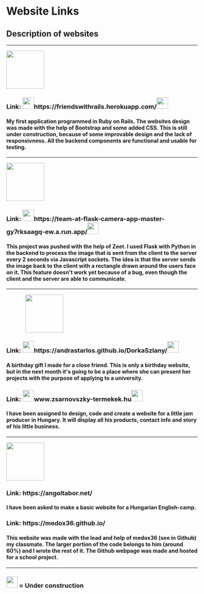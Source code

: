 <h1>Website Links</h1>
<h2>Description of websites</h2>

<hr>
<img src="https://upload.wikimedia.org/wikipedia/commons/thumb/6/62/Ruby_On_Rails_Logo.svg/1200px-Ruby_On_Rails_Logo.svg.png" height="100px" width="auto">
<h3 align="left">Link: <img src="https://www.femto-st.fr/sites/default/files/styles/full_width/public/articles/docs/mechanical-gears-.png?itok=yaD3oP3R" height="30px" width="auto">https://friendswithrails.herokuapp.com/<img src="https://www.femto-st.fr/sites/default/files/styles/full_width/public/articles/docs/mechanical-gears-.png?itok=yaD3oP3R" height="30px" width="auto"></h3>
<h4>My first application programmed in Ruby on Rails. The websites design was made with the help of Bootstrap and some added CSS. This is
still under construction, because of some improvable design and the lack of responsivness. All the backend components are functional and usable for testing.</h4>
<hr>
<img src="https://upload.wikimedia.org/wikipedia/commons/thumb/3/3c/Flask_logo.svg/1200px-Flask_logo.svg.png" height="100px" width="auto">
<h3 align="left">Link: <img src="https://www.femto-st.fr/sites/default/files/styles/full_width/public/articles/docs/mechanical-gears-.png?itok=yaD3oP3R" height="30px" width="auto">https://team-at-flask-camera-app-master-gy7rksaagq-ew.a.run.app/<img src="https://www.femto-st.fr/sites/default/files/styles/full_width/public/articles/docs/mechanical-gears-.png?itok=yaD3oP3R" height="30px" width="auto"></h3>
<h4>This project was pushed with the help of Zeet. I used Flask with Python in the backend to process the image that is sent from the client
to the server every 2 seconds via Javascript sockets. The idea is that the server sends the image back to the client with a rectangle drawn around the users face on it. This feature doesn't work yet because of a bug, even though the client and the server are able to communicate.</h4>
<hr>
<img src="https://miro.medium.com/max/1024/1*9HanDsRU11ZMsgDGJwN96w.png" height="100px" width="auto" style="margin-left:50px">
<h3>Link: <img src="https://www.femto-st.fr/sites/default/files/styles/full_width/public/articles/docs/mechanical-gears-.png?itok=yaD3oP3R" height="30px" width="auto">https://andrastarlos.github.io/DorkaSzlany/<img src="https://www.femto-st.fr/sites/default/files/styles/full_width/public/articles/docs/mechanical-gears-.png?itok=yaD3oP3R" height="30px" width="auto"></h3>
<h4>A birthday gift I made for a close friend. This is only a birthday website, but in the next month it's going to be a place where
she can present her projects with the purpose of applying to a university.</h4>
<h3 align="left">Link: <img src="https://www.femto-st.fr/sites/default/files/styles/full_width/public/articles/docs/mechanical-gears-.png?itok=yaD3oP3R" height="30px" width="auto">www.zsarnovszky-termekek.hu<img src="https://www.femto-st.fr/sites/default/files/styles/full_width/public/articles/docs/mechanical-gears-.png?itok=yaD3oP3R" height="30px" width="auto"></h3>
<h4>I have been assigned to design, code and create a website for a little jam producer in Hungary. It will display all his products, contact info and story of his little business.</h4>
<hr>
<img src="https://i0.wp.com/css-tricks.com/wp-content/uploads/2021/01/html5-css3.jpg?resize=498%2C249&ssl=1" height="100px" width="auto">
<h3>Link: https://angoltabor.net/</h3>
<h4>I have been asked to make a basic website for a Hungarian English-camp.</h4>
<h3 align="left">Link: https://medox36.github.io/</h3>
<h4>This website was made with the lead and help of medox36 (see in Github) my classmate. The larger portion of the code belongs to him (around 60%) and I wrote the rest of it. The Github webpage was made and hosted for a school project.</h4>
<hr>

<h3 align="left"><img src="https://www.femto-st.fr/sites/default/files/styles/full_width/public/articles/docs/mechanical-gears-.png?itok=yaD3oP3R" height="30px" width="auto"> = Under construction</h3> 
